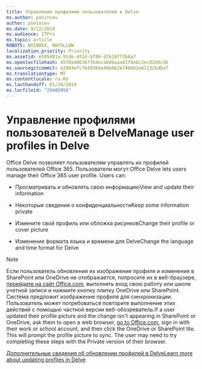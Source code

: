```yaml
---
title: Управление профилями пользователей в Delve
ms.author: ponincev
author: ponincev
ms.date: 9/12/2018
ms.audience: ITPro
ms.topic: article
ROBOTS: NOINDEX, NOFOLLOW
localization_priority: Priority
ms.assetid: e595481a-91de-431d-bf86-d7610ff3b6a7
ms.openlocfilehash: 45f0ad0636ffb4eca6d6aaa01f8ebc2ec82b0cdb
ms.sourcegitcommit: e2864efcfb493b6e46b662b746661a61232bdba7
ms.translationtype: MT
ms.contentlocale: ru-RU
ms.lasthandoff: 01/24/2019
ms.locfileid: "29485956"
---
```

# <a name="manage-user-profiles-in-delve"></a><span data-ttu-id="4d996-102">Управление профилями пользователей в Delve</span><span class="sxs-lookup"><span data-stu-id="4d996-102">Manage user profiles in Delve</span></span>

<span data-ttu-id="4d996-p101">Office Delve позволяет пользователям управлять их профилей пользователей Office 365. Пользователи могут:</span><span class="sxs-lookup"><span data-stu-id="4d996-p101">Office Delve lets users manage their Office 365 user profile. Users can:</span></span>
  
- <span data-ttu-id="4d996-105">Просматривать и обновлять свою информацию</span><span class="sxs-lookup"><span data-stu-id="4d996-105">View and update their information</span></span>
    
- <span data-ttu-id="4d996-106">Некоторые сведения о конфиденциальности</span><span class="sxs-lookup"><span data-stu-id="4d996-106">Keep some information private</span></span>
    
- <span data-ttu-id="4d996-107">Измените свой профиль или обложка рисунков</span><span class="sxs-lookup"><span data-stu-id="4d996-107">Change their profile or cover picture</span></span>
    
- <span data-ttu-id="4d996-108">Изменение формата языка и времени для Delve</span><span class="sxs-lookup"><span data-stu-id="4d996-108">Change the language and time format for Delve</span></span>
    
> [!NOTE]
> <span data-ttu-id="4d996-p102">Если пользователь обновления их изображение профиля и изменения в SharePoint или OneDrive не отображается, попросите их в веб-браузере, [перейдите на сайт Office.com](https://www.office.com), выполнять вход свою работу или школе учетной записи и нажмите кнопку плитку OneDrive или SharePoint. Система предложит изображение профиля для синхронизации. Пользователь может потребоваться повторите выполнение этих действий с помощью частной версии веб-обозреватель.</span><span class="sxs-lookup"><span data-stu-id="4d996-p102">If a user updated their profile picture and the change isn't appearing in SharePoint or OneDrive, ask them to open a web browser, [go to Office.com](https://www.office.com), sign in with their work or school account, and then click the OneDrive or SharePoint tile. This will prompt the profile picture to sync. The user may need to try completing these steps with the Private version of their browser.</span></span> 
  
[<span data-ttu-id="4d996-111">Дополнительные сведения об обновлении профилей в Delve</span><span class="sxs-lookup"><span data-stu-id="4d996-111">Learn more about updating profiles in Delve</span></span>](https://go.microsoft.com/fwlink/?linkid=735070)
  

